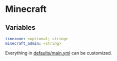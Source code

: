 # Minecraft

## Variables

```yaml
timezone: <optional; string>
minecraft_admin: <string>
```

Everything in [defaults/main.yml](./defaults/main.yml) can be customized.
